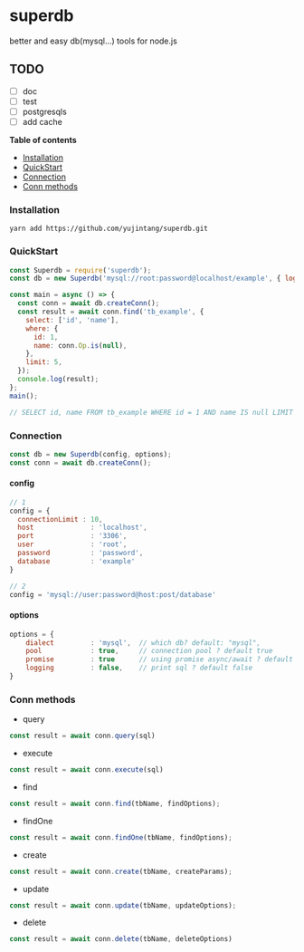 # superdb
better and easy db(mysql...) tools for node.js

## TODO
- [ ] doc
- [ ] test
- [ ] postgresqls
- [ ] add cache 

__Table of contents__
- [Installation](#installation)
- [QuickStart](#quickStart)
- [Connection](#connection)
- [Conn methods](#conn-methods)

### Installation
```
yarn add https://github.com/yujintang/superdb.git 
```
### QuickStart
```js
const Superdb = require('superdb');
const db = new Superdb('mysql://root:password@localhost/example', { logging: true });

const main = async () => {
  const conn = await db.createConn();
  const result = await conn.find('tb_example', {
    select: ['id', 'name'],
    where: {
      id: 1,
      name: conn.Op.is(null),
    },
    limit: 5,
  });
  console.log(result);
};
main();

// SELECT id, name FROM tb_example WHERE id = 1 AND name IS null LIMIT 5
```
### Connection
```js
const db = new Superdb(config, options);
const conn = await db.createConn();
```
#### config

```js
// 1
config = {
  connectionLimit : 10,
  host              : 'localhost',
  port              : '3306',
  user              : 'root',
  password          : 'password',
  database          : 'example'
}

// 2
config = 'mysql://user:password@host:post/database'
```
#### options
```js
options = {
    dialect         : 'mysql',  // which db? default: "mysql",
    pool            : true,     // connection pool ? default true
    promise         : true      // using promise async/await ? default true
    logging         : false,    // print sql ? default false
}
```
### Conn methods
* query
```js
const result = await conn.query(sql)
```
* execute
```js
const result = await conn.execute(sql)
```
* find
```js
const result = await conn.find(tbName, findOptions);
```
* findOne
```js
const result = await conn.findOne(tbName, findOptions);
```
* create
```js
const result = await conn.create(tbName, createParams);
```
* update
```js
const result = await conn.update(tbName, updateOptions);
```
* delete
```js
const result = await conn.delete(tbName, deleteOptions)
```